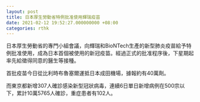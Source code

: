 ```yaml
---
layout: post
title: 日本厚生勞動省特例批准使用輝瑞疫苗
date: 2021-02-12 19:52:27.000000000 +08:00
categories: rthk
---
```


日本厚生勞動省的專門小組會議，向輝瑞和BioNTech生產的新型肺炎疫苗給予特例批准使用，成為日本首個被使用的新冠疫苗。經過正式的批准程序後，下星期起率先給徵得同意的醫生等接種。

首批疫苗今日從比利時布魯塞爾運抵日本成田機場，據報約有40萬劑。

而東京都新增307人確診感染新型冠狀病毒，連續6日單日新增病例在500宗以下，累計10萬5765人確診，重症患者有102人。
